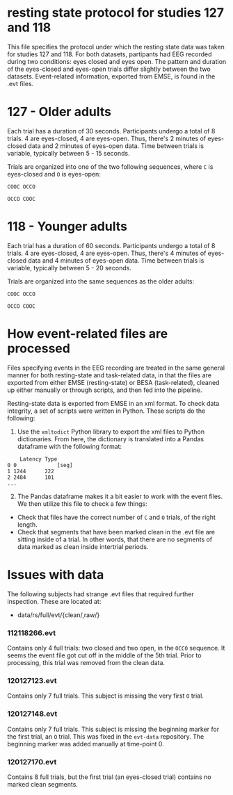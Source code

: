 # resting state protocol for studies 127 and 118

This file specifies the protocol under which the resting state data was taken for studies 127 and 118. For both datasets, partipants had EEG recorded during two conditions: eyes closed and eyes open. The pattern and duration of the eyes-closed and eyes-open trials differ slightly between the two datasets. Event-related information, exported from EMSE, is found in the .evt files.

# 127 - Older adults
Each trial has a duration of 30 seconds.
Participants undergo a total of 8 trials. 4 are eyes-closed, 4 are eyes-open. Thus, there's 2 minutes of eyes-closed data and 2 minutes of eyes-open data.
Time between trials is variable, typically between 5 - 15 seconds.

Trials are organized into one of the two following sequences, where `C` is eyes-closed and `O` is eyes-open:
```
COOC OCCO
```
```
OCCO COOC
```

# 118 - Younger adults
Each trial has a duration of 60 seconds.
Participants undergo a total of 8 trials. 4 are eyes-closed, 4 are eyes-open.
Thus, there's 4 minutes of eyes-closed data and 4 minutes of eyes-open data.
Time between trials is variable, typically between 5 - 20 seconds.

Trials are organized into the same sequences as the older adults:
```
COOC OCCO
```
```
OCCO COOC
```

# How event-related files are processed
Files specifying events in the EEG recording are treated in the same general manner for both resting-state and task-related data, in that the files are exported from either EMSE (resting-state) or BESA (task-related), cleaned up either manually or through scripts, and then fed into the pipeline.

Resting-state data is exported from EMSE in an xml format. To check data integrity, a set of scripts were written in Python. These scripts do the following:

1. Use the `xmltodict` Python library to export the xml files to Python dictionaries. From here, the dictionary is translated into a Pandas dataframe with the following format:
```
	Latency Type
0 0				[seg]
1 1244		222
2 2484		101
...
```
2. The Pandas dataframe makes it a bit easier to work with the event files. We then utilize this file to check a few things:
- Check that files have the correct number of `C` and `O` trials, of the right length.
- Check that segments that have been marked clean in the .evt file are sitting inside of a trial. In other words, that there are no segments of data marked as clean inside intertrial periods.

# Issues with data
The following subjects had strange .evt files that required further inspection. These are located at:
- data/rs/full/evt/{clean/,raw/}

### 112118266.evt
Contains only 4 full trials: two closed and two open, in the `OCCO` sequence. It seems the event file got cut off in the middle of the 5th trial. Prior to processing, this trial was removed from the clean data.

### 120127123.evt
Contains only 7 full trials. This subject is missing the very first `O` trial.

### 120127148.evt
Contains only 7 full trials. This subject is missing the beginning marker for the first trial, an `O` trial. This was fixed in the `evt-data` repository. The beginning marker was added manually at time-point 0.

### 120127170.evt
Contains 8 full trials, but the first trial (an eyes-closed trial) contains no marked clean segments.
